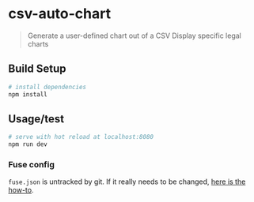 # csv-auto-chart

> Generate a user-defined chart out of a CSV
> Display specific legal charts

## Build Setup

``` bash
# install dependencies
npm install
```
## Usage/test
``` bash
# serve with hot reload at localhost:8080
npm run dev
```
### Fuse config
`fuse.json` is untracked by git. If it really needs to be changed, [here is the how-to](https://stackoverflow.com/questions/9794931/keep-file-in-a-git-repo-but-dont-track-changes).